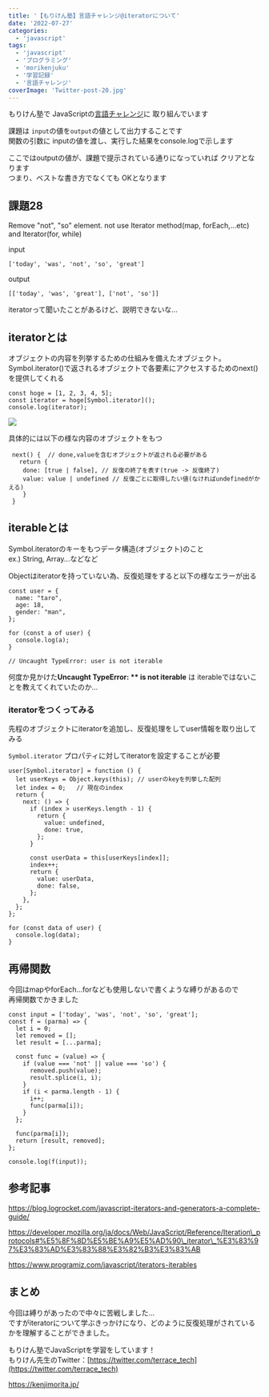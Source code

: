 ```yaml
---
title: '【もりけん塾】言語チャレンジ@iteratorについて'
date: '2022-07-27'
categories:
  - 'javascript'
tags:
  - 'javascript'
  - 'プログラミング'
  - 'morikenjuku'
  - '学習記録'
  - '言語チャレンジ'
coverImage: 'Twitter-post-20.jpg'
---
```


もりけん塾で JavaScriptの[言語チャレンジ](https://github.com/kenmori/handsonFrontend/blob/master/work/basic/Work.md)に 取り組んでいます

課題は `input`の値を`output`の値として出力することです  
関数の引数に inputの値を渡し、実行した結果をconsole.logで示します

ここではoutputの値が、課題で提示されている通りになっていれば クリアとなります  
つまり、ベストな書き方でなくても OKとなります

## 課題28

Remove "not", "so" element. not use Iterator method(map, forEach,...etc) and Iterator(for, while)

input

```
['today', 'was', 'not', 'so', 'great']
```

output

```
[['today', 'was', 'great'], ['not', 'so']]
```

iteratorって聞いたことがあるけど、説明できないな...

## iteratorとは

オブジェクトの内容を列挙するための仕組みを備えたオブジェクト。  
Symbol.iterator()で返されるオブジェクトで各要素にアクセスするためのnext()を提供してくれる

```
const hoge = [1, 2, 3, 4, 5];
const iterator = hoge[Symbol.iterator]();
console.log(iterator);
```

![](/images/スクリーンショット-2022-07-27-17.31.55-1.png)

具体的には以下の様な内容のオブジェクトをもつ

```
 next() {  // done,valueを含むオブジェクトが返される必要がある
   return {
    done: [true | false], // 反復の終了を表す(true -> 反復終了)
    value: value | undefined // 反復ごとに取得したい値(なければundefinedがかえる)
    }
 }
```

## iterableとは

Symbol.iteratorのキーをもつデータ構造(オブジェクト)のこと  
ex.) String, Array...などなど

Objectはiteratorを持っていない為、反復処理をすると以下の様なエラーが出る

```
const user = {
  name: "taro",
  age: 18,
  gender: "man",
};

for (const a of user) {
  console.log(a);
}

// Uncaught TypeError: user is not iterable

```

何度か見かけた**Uncaught TypeError: \*\* is not iterable** は iterableではないことを教えてくれていたのか...

### iteratorをつくってみる

先程のオブジェクトにiteratorを追加し、反復処理をしてuser情報を取り出してみる

`Symbol.iterator` プロパティに対してiteratorを設定することが必要

```
user[Symbol.iterator] = function () {
  let userKeys = Object.keys(this); // userのkeyを列挙した配列
  let index = 0;   // 現在のindex
  return {
    next: () => {
      if (index > userKeys.length - 1) {
        return {
          value: undefined,
          done: true,
        };
      }

      const userData = this[userKeys[index]];
      index++;
      return {
        value: userData,
        done: false,
      };
    },
  };
};

for (const data of user) {
  console.log(data);
}
```

## 再帰関数

今回はmapやforEach...forなども使用しないで書くような縛りがあるので  
再帰関数でかきました

```
const input = ['today', 'was', 'not', 'so', 'great'];
const f = (parma) => {
  let i = 0;
  let removed = [];
  let result = [...parma];

  const func = (value) => {
    if (value === 'not' || value === 'so') {
      removed.push(value);
      result.splice(i, i);
    }
    if (i < parma.length - 1) {
      i++;
      func(parma[i]);
    }
  };

  func(parma[i]);
  return [result, removed];
};

console.log(f(input));
```

## 参考記事

https://blog.logrocket.com/javascript-iterators-and-generators-a-complete-guide/

https://developer.mozilla.org/ja/docs/Web/JavaScript/Reference/Iteration\_protocols#%E5%8F%8D%E5%BE%A9%E5%AD%90\_iterator\_%E3%83%97%E3%83%AD%E3%83%88%E3%82%B3%E3%83%AB

https://www.programiz.com/javascript/iterators-iterables

## まとめ

今回は縛りがあったので中々に苦戦しました...  
ですがiteratorについて学ぶきっかけになり、どのように反復処理がされているかを理解することができました。

もりけん塾でJavaScriptを学習をしています！  
もりけん先生のTwitter：[https://twitter.com/terrace_tech](https://twitter.com/terrace_tech)

https://kenjimorita.jp/
